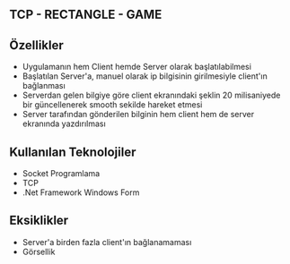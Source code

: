 ## TCP - RECTANGLE - GAME

## Özellikler

- Uygulamanın hem Client hemde Server olarak başlatılabilmesi
- Başlatılan Server'a, manuel olarak ip bilgisinin girilmesiyle client'ın bağlanması
- Serverdan gelen bilgiye göre client ekranındaki şeklin 20 milisaniyede bir güncellenerek smooth sekilde hareket etmesi
- Server tarafından gönderilen bilginin hem client hem de server ekranında yazdırılması

## Kullanılan Teknolojiler

- Socket Programlama
- TCP
- .Net Framework Windows Form


## Eksiklikler

- Server'a birden fazla client'ın bağlanamaması
- Görsellik




